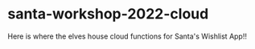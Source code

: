 # santa-workshop-2022-cloud
Here is where the elves house cloud functions for Santa's Wishlist App!!
